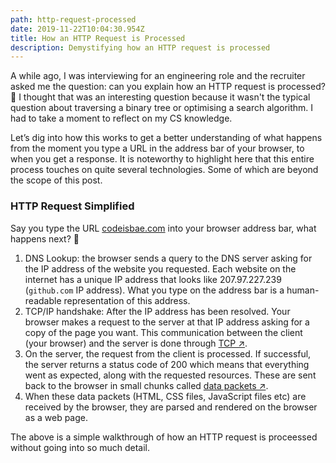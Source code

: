 ```yaml
---
path: http-request-processed
date: 2019-11-22T10:04:30.954Z
title: How an HTTP Request is Processed
description: Demystifying how an HTTP request is processed
---
```


A while ago, I was interviewing for an engineering role and the recruiter asked me the question: can you explain how an HTTP request is processed? 🤔 I thought that was an interesting question because it wasn't the typical question about traversing a binary tree or optimising a search algorithm. I had to take a moment to reflect on my CS knowledge.

Let’s dig into how this works to get a better understanding of what happens from the moment you type a URL in the address bar of your browser, to when you get a response. It is noteworthy to highlight here that this entire process touches on quite several technologies. Some of which are beyond the scope of this post.

### HTTP Request Simplified

Say you type the URL [codeisbae.com](https://www.codeisbae.com) into your browser address bar, what happens next? 🤔

1. DNS Lookup: the browser sends a query to the DNS server asking for the IP address of the website you requested. Each website on the internet has a unique IP address that looks like 207.97.227.239 (`github.com` IP address). What you type on the address bar is a human-readable representation of this address.
2. TCP/IP handshake: After the IP address has been resolved. Your browser makes a request to the server at that IP address asking for a copy of the page you want. This communication between the client (your browser) and the server is done through <a href="https://en.wikipedia.org/wiki/Transmission_Control_Protocol" target="_blank" rel="nofollow">TCP ↗︎</a>.
3. On the server, the request from the client is processed. If successful, the server returns a status code of 200 which means that everything went as expected, along with the requested resources. These are sent back to the browser in small chunks called <a href="https://www.techopedia.com/definition/6751/data-packet" target="_blank" rel="nofollow">data packets ↗︎</a>.
4. When these data packets (HTML, CSS files, JavaScript files etc) are received by the browser, they are parsed and rendered on the browser as a web page.

The above is a simple walkthrough of how an HTTP request is proceessed without going into so much detail.
